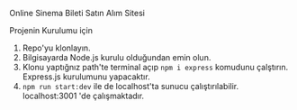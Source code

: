 Online Sinema Bileti Satın Alım Sitesi

Projenin Kurulumu için

1. Repo'yu klonlayın.
2. Bilgisayarda Node.js kurulu olduğundan emin olun.
3. Klonu yaptığnız path'te terminal açıp `npm i express` komudunu çalştırın. Express.js kurulumunu yapacaktır.
4. `npm run start:dev` ile de localhost'ta sunucu çalıştırılabilir. localhost:3001 'de çalışmaktadır.
